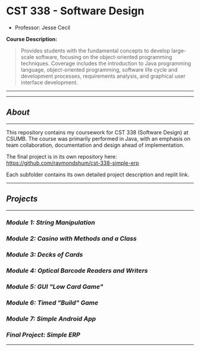 # CST 338 - Software Design

- Professor: Jesse Cecil

**Course Description:**

> Provides students with the fundamental concepts to develop large-scale software, focusing on the object-oriented programming techniques. Coverage includes the introduction to Java programming language, object-oriented programming, software life cycle and development processes, requirements analysis, and graphical user interface development.
> <br>

---
---

## _About_

---

This repository contains my coursework for CST 338 (Software Design) at CSUMB. The course was primarily performed in Java, with an emphasis on team collaboration, documentation and design ahead of implementation.

The final project is in its own repository here: https://github.com/raymondshum/cst-338-simple-erp

Each subfolder contains its own detailed project description and replit link.

---

## _Projects_

---

### _Module 1: String Manipulation_

### _Module 2: Casino with Methods and a Class_

### _Module 3: Decks of Cards_

### _Module 4: Optical Barcode Readers and Writers_

### _Module 5: GUI "Low Card Game"_

### _Module 6: Timed "Build" Game_

### _Module 7: Simple Android App_

### _Final Project: Simple ERP_

---




 
